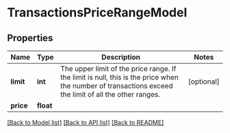 # TransactionsPriceRangeModel

## Properties
Name | Type | Description | Notes
------------ | ------------- | ------------- | -------------
**limit** | **int** | The upper limit of the price range.  If the limit is null, this is the price when the number of transactions exceed the limit of all the other ranges. | [optional] 
**price** | **float** |  | 

[[Back to Model list]](../README.md#documentation-for-models) [[Back to API list]](../README.md#documentation-for-api-endpoints) [[Back to README]](../README.md)

